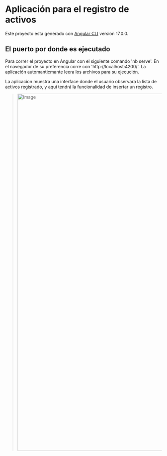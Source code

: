 # Aplicación para el registro de activos

Este proyecto esta generado con [Angular CLI](https://github.com/angular/angular-cli) version 17.0.0.

## El puerto por donde es ejecutado 
Para correr el proyecto en Angular con el siguiente comando 'nb serve'. En el navegador de su preferencia corre con 'http://localhost:4200/'. La aplicación automanticmante leera los archivos para su ejecución.

La aplicacion muestra una interface donde el usuario observara la lista de activos registrado, y aqui tendrá la funcionalidad de insertar un registro.

> <img alt="Image" width="1915" height="1148" src="https://private-user-images.githubusercontent.com/235096528/495403382-5e8a428f-58e6-4b79-b92c-1458f54a96fb.png?jwt=eyJ0eXAiOiJKV1QiLCJhbGciOiJIUzI1NiJ9.eyJpc3MiOiJnaXRodWIuY29tIiwiYXVkIjoicmF3LmdpdGh1YnVzZXJjb250ZW50LmNvbSIsImtleSI6ImtleTUiLCJleHAiOjE3NTkxODI3MTcsIm5iZiI6MTc1OTE4MjQxNywicGF0aCI6Ii8yMzUwOTY1MjgvNDk1NDAzMzgyLTVlOGE0MjhmLTU4ZTYtNGI3OS1iOTJjLTE0NThmNTRhOTZmYi5wbmc_WC1BbXotQWxnb3JpdGhtPUFXUzQtSE1BQy1TSEEyNTYmWC1BbXotQ3JlZGVudGlhbD1BS0lBVkNPRFlMU0E1M1BRSzRaQSUyRjIwMjUwOTI5JTJGdXMtZWFzdC0xJTJGczMlMkZhd3M0X3JlcXVlc3QmWC1BbXotRGF0ZT0yMDI1MDkyOVQyMTQ2NTdaJlgtQW16LUV4cGlyZXM9MzAwJlgtQW16LVNpZ25hdHVyZT03NWZmMmM2OGY1MGU0OTMzOGE0ODNlMzdjNzY1ZmMwOGFlY2MzNTM2MmZiNDQyMWRhYzgzZjVmOGE0NTM2NzQzJlgtQW16LVNpZ25lZEhlYWRlcnM9aG9zdCJ9.qYUMSdMdQbsJyDFnHGzzqTVSBm3Y23NWxCi3CnhvSI4">
